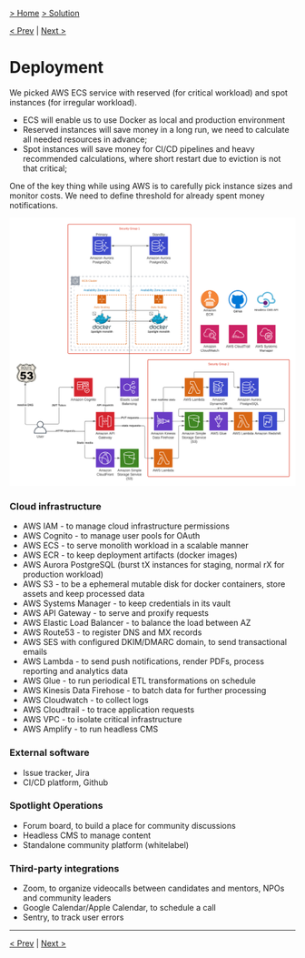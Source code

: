 [> Home](../README.md)  [> Solution](README.md)

[< Prev](2.4.Security.md)  |  [Next >](2.6.Roadmap.md)

# Deployment

We picked AWS ECS service with reserved (for critical workload) and spot instances (for irregular workload).

- ECS will enable us to use Docker as local and production environment
- Reserved instances will save money in a long run, we need to calculate all needed resources in advance;
- Spot instances will save money for CI/CD pipelines and heavy recommended calculations, where short restart due to eviction is not that critical;

One of the key thing while using AWS is to carefully pick instance sizes and monitor costs. We need to define threshold for already spent money notifications.

<img src="../assets/images/aws-deployment.png" alt="AWS Deployment">

### Cloud infrastructure

- AWS IAM - to manage cloud infrastructure permissions
- AWS Cognito - to manage user pools for OAuth
- AWS ECS - to serve monolith workload in a scalable manner
- AWS ECR - to keep deployment artifacts (docker images)
- AWS Aurora PostgreSQL (burst tX instances for staging, normal rX for production workload)
- AWS S3 - to be a ephemeral mutable disk for docker containers, store assets and keep processed data
- AWS Systems Manager - to keep credentials in its vault
- AWS API Gateway - to serve and proxify requests
- AWS Elastic Load Balancer - to balance the load between AZ
- AWS Route53 - to register DNS and MX records
- AWS SES with configured DKIM/DMARC domain, to send transactional emails
- AWS Lambda - to send push notifications, render PDFs, process reporting and analytics data
- AWS Glue - to run periodical ETL transformations on schedule
- AWS Kinesis Data Firehose - to batch data for further processing
- AWS Cloudwatch - to collect logs
- AWS Cloudtrail - to trace application requests
- AWS VPC - to isolate critical infrastructure
- AWS Amplify - to run headless CMS

### External software

- Issue tracker, Jira
- CI/CD platform, Github

### Spotlight Operations

- Forum board, to build a place for community discussions
- Headless CMS to manage content
- Standalone community platform (whitelabel)

### Third-party integrations

- Zoom, to organize videocalls between candidates and mentors, NPOs and community leaders
- Google Calendar/Apple Calendar, to schedule a call
- Sentry, to track user errors

---

[< Prev](2.4.Security.md)  |  [Next >](2.6.Roadmap.md)
